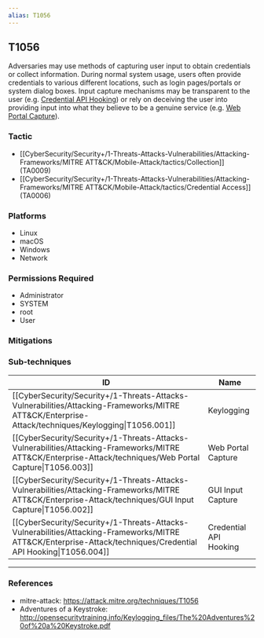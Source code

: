 ```yaml
---
alias: T1056
---
```


## T1056

Adversaries may use methods of capturing user input to obtain credentials or collect information. During normal system usage, users often provide credentials to various different locations, such as login pages/portals or system dialog boxes. Input capture mechanisms may be transparent to the user (e.g. [Credential API Hooking](https://attack.mitre.org/techniques/T1056/004)) or rely on deceiving the user into providing input into what they believe to be a genuine service (e.g. [Web Portal Capture](https://attack.mitre.org/techniques/T1056/003)).


### Tactic
- [[CyberSecurity/Security+/1-Threats-Attacks-Vulnerabilities/Attacking-Frameworks/MITRE ATT&CK/Mobile-Attack/tactics/Collection]] (TA0009)
- [[CyberSecurity/Security+/1-Threats-Attacks-Vulnerabilities/Attacking-Frameworks/MITRE ATT&CK/Mobile-Attack/tactics/Credential Access]] (TA0006)

### Platforms
- Linux
- macOS
- Windows
- Network

### Permissions Required
- Administrator
- SYSTEM
- root
- User

### Mitigations

### Sub-techniques

| ID | Name |
| --- | --- |
| [[CyberSecurity/Security+/1-Threats-Attacks-Vulnerabilities/Attacking-Frameworks/MITRE ATT&CK/Enterprise-Attack/techniques/Keylogging\|T1056.001]] | Keylogging |
| [[CyberSecurity/Security+/1-Threats-Attacks-Vulnerabilities/Attacking-Frameworks/MITRE ATT&CK/Enterprise-Attack/techniques/Web Portal Capture\|T1056.003]] | Web Portal Capture |
| [[CyberSecurity/Security+/1-Threats-Attacks-Vulnerabilities/Attacking-Frameworks/MITRE ATT&CK/Enterprise-Attack/techniques/GUI Input Capture\|T1056.002]] | GUI Input Capture |
| [[CyberSecurity/Security+/1-Threats-Attacks-Vulnerabilities/Attacking-Frameworks/MITRE ATT&CK/Enterprise-Attack/techniques/Credential API Hooking\|T1056.004]] | Credential API Hooking |


---
### References

- mitre-attack: https://attack.mitre.org/techniques/T1056
- Adventures of a Keystroke: http://opensecuritytraining.info/Keylogging_files/The%20Adventures%20of%20a%20Keystroke.pdf

